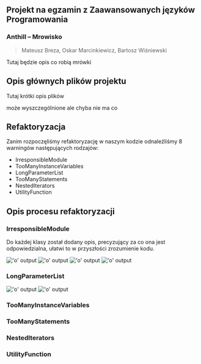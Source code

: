 
## Projekt na egzamin z Zaawansowanych języków Programowania
### Anthill – Mrowisko
> Mateusz Breza, Oskar Marcinkiewicz, Bartosz Wiśniewski

Tutaj będzie opis co robią mrówki 


## Opis głównych plików projektu

Tutaj krótki opis plików

może wyszczególnione ale chyba nie ma co


## Refaktoryzacja

Zanim rozpoczęliśmy refaktoryzację w naszym kodzie odnaleźliśmy 8 warningów następujących rodzajów:
- IrresponsibleModule
- TooManyInstanceVariables
- LongParameterList
- TooManyStatements
- NestedIterators
- UtilityFunction




## Opis procesu refaktoryzacji

### IrresponsibleModule

Do każdej klasy został dodany opis, precyzujący za co ona jest odpowiedzialna, ułatwi to w przyszłości zrozumienie kodu.

!['o' output](https://i.imgur.com/kOcWMd2.png)
!['o' output](https://i.imgur.com/cQ0UTrD.png)
!['o' output](https://i.imgur.com/6bKRrl4.png)
!['o' output](https://i.imgur.com/qW5GEPh.png)

### LongParameterList
!['o' output](https://i.imgur.com/AtD5Jhg.png)
!['o' output](https://i.imgur.com/XBym7nV.png)
### TooManyInstanceVariables

### TooManyStatements

### NestedIterators

### UtilityFunction
